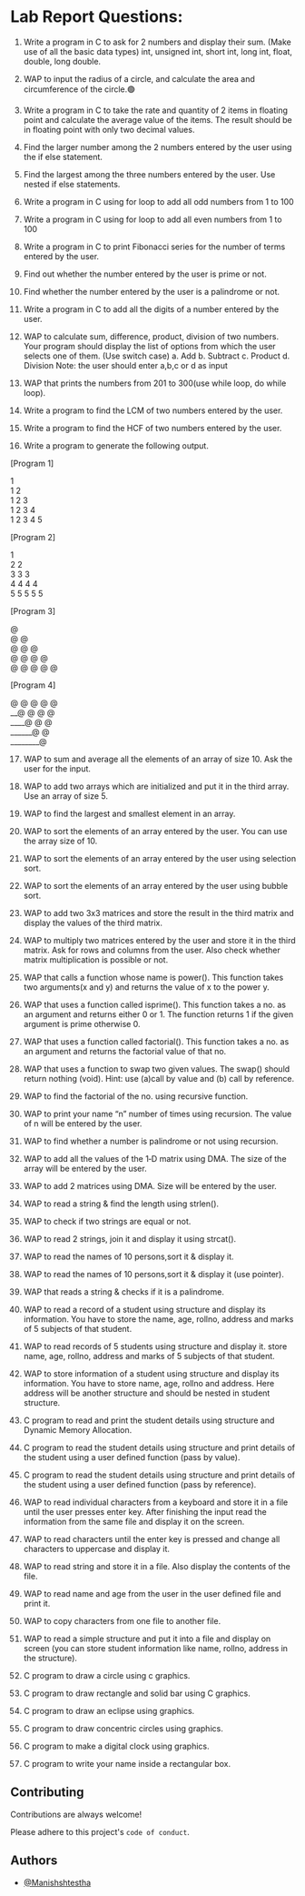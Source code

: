 # Lab Report Questions:

1. Write a program in C to ask for 2 numbers and display their sum. (Make use of all the basic data
   types)
   int, unsigned int, short int, long int, float, double, long double.

2. WAP to input the radius of a circle, and calculate the area and circumference of the circle.🟢
3. Write a program in C to take the rate and quantity of 2 items in floating point and calculate the average value of the items. The result should be in floating point with only two decimal values.

4. Find the larger number among the 2 numbers entered by the user using the if else statement.
5. Find the largest among the three numbers entered by the user. Use nested if else statements.
6. Write a program in C using for loop to add all odd numbers from 1 to 100
7. Write a program in C using for loop to add all even numbers from 1 to 100
8. Write a program in C to print Fibonacci series for the number of terms entered by the user.
9. Find out whether the number entered by the user is prime or not.
10. Find whether the number entered by the user is a palindrome or not.
11. Write a program in C to add all the digits of a number entered by the user.
12. WAP to calculate sum, difference, product, division of two numbers. Your program should display the list of options from which the user selects one of them. (Use switch case) a. Add b. Subtract c. Product d. Division Note: the user should enter a,b,c or d as input
13. WAP that prints the numbers from 201 to 300(use while loop, do while loop).
14. Write a program to find the LCM of two numbers entered by the user.
15. Write a program to find the HCF of two numbers entered by the user.
16. Write a program to generate the following output.

[Program 1]

1  
1 2  
1 2 3  
1 2 3 4  
1 2 3 4 5

[Program 2]

1  
2 2  
3 3 3  
4 4 4 4  
5 5 5 5 5

[Program 3]

@  
@ @  
@ @ @  
@ @ @ @  
@ @ @ @ @

[Program 4]

@ @ @ @ @  
__@ @ @ @  
____@ @ @  
______@ @  
________@

17. WAP to sum and average all the elements of an array of size 10. Ask the user for the input.

18. WAP to add two arrays which are initialized and put it in the third array. Use an array of size 5.
19. WAP to find the largest and smallest element in an array.
20. WAP to sort the elements of an array entered by the user. You can use the array size of 10.
21. WAP to sort the elements of an array entered by the user using selection sort.
22. WAP to sort the elements of an array entered by the user using bubble sort.
23. WAP to add two 3x3 matrices and store the result in the third matrix and display the values of the third matrix.
24. WAP to multiply two matrices entered by the user and store it in the third matrix. Ask for rows and columns from the user. Also check whether matrix multiplication is possible or not.
25. WAP that calls a function whose name is power(). This function takes two arguments(x and y) and returns the value of x to the power y.
26. WAP that uses a function called isprime(). This function takes a no. as an argument and returns either 0 or 1. The function returns 1 if the given argument is prime otherwise 0.
27. WAP that uses a function called factorial(). This function takes a no. as an argument and returns the factorial value of that no.
28. WAP that uses a function to swap two given values. The swap() should return nothing (void). Hint: use (a)call by value and (b) call by reference.
29. WAP to find the factorial of the no. using recursive function.
30. WAP to print your name “n” number of times using recursion. The value of n will be entered by the user.
31. WAP to find whether a number is palindrome or not using recursion.
32. WAP to add all the values of the 1‐D matrix using DMA. The size of the array will be entered by the user.
33. WAP to add 2 matrices using DMA. Size will be entered by the user.
34. WAP to read a string & find the length using strlen().
35. WAP to check if two strings are equal or not.
36. WAP to read 2 strings, join it and display it using strcat().
37. WAP to read the names of 10 persons,sort it & display it.
38. WAP to read the names of 10 persons,sort it & display it (use pointer).
39. WAP that reads a string & checks if it is a palindrome.
40. WAP to read a record of a student using structure and display its information. You have to store the name, age, rollno, address and marks of 5 subjects of that student.
41. WAP to read records of 5 students using structure and display it. store name, age, rollno, address and marks of 5 subjects of that student.
42. WAP to store information of a student using structure and display its information. You have to store name, age, rollno and address. Here address will be another structure and should be nested in student structure.
43. C program to read and print the student details using structure and Dynamic Memory Allocation.
44. C program to read the student details using structure and print details of the student using a user defined function (pass by value).
45. C program to read the student details using structure and print details of the student using a user defined function (pass by reference).
46. WAP to read individual characters from a keyboard and store it in a file until the user presses enter key. After finishing the input read the information from the same file and display it on the screen.
47. WAP to read characters until the enter key is pressed and change all characters to uppercase and display it.
48. WAP to read string and store it in a file. Also display the contents of the file.
49. WAP to read name and age from the user in the user defined file and print it.
50. WAP to copy characters from one file to another file.
51. WAP to read a simple structure and put it into a file and display on screen (you can store student information like name, rollno, address in the structure).
52. C program to draw a circle using c graphics.
53. C program to draw rectangle and solid bar using C graphics.
54. C program to draw an eclipse using graphics.
55. C program to draw concentric circles using graphics.
56. C program to make a digital clock using graphics.
57. C program to write your name inside a rectangular box.

## Contributing

Contributions are always welcome!

Please adhere to this project's `code of conduct`.

## Authors

- [@Manishshtestha](https://github.com/Manishshtestha)
